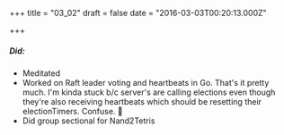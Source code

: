 
+++
title = "03_02"
draft = false
date = "2016-03-03T00:20:13.000Z"

+++
##### Did:
- Meditated
- Worked on Raft leader voting and heartbeats in Go. That's it pretty much. I'm kinda stuck b/c server's are calling elections even though they're also receiving heartbeats which should be resetting their electionTimers. Confuse. 🤔
- Did group sectional for Nand2Tetris
